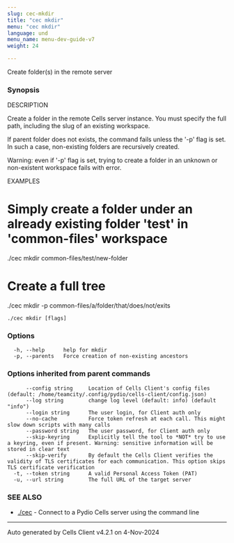 ```yaml
---
slug: cec-mkdir
title: "cec mkdir"
menu: "cec mkdir"
language: und
menu_name: menu-dev-guide-v7
weight: 24

---
```

Create folder(s) in the remote server

### Synopsis


DESCRIPTION

  Create a folder in the remote Cells server instance. 
  You must specify the full path, including the slug of an existing workspace.
  
  If parent folder does not exists, the command fails unless the '-p' flag is set.
  In such a case, non-existing folders are recursively created. 
  
  Warning: even if '-p' flag is set, trying to create a folder in an unknown or non-existent 
  workspace fails with error.

EXAMPLES

  # Simply create a folder under an already existing folder 'test' in 'common-files' workspace
  ./cec mkdir common-files/test/new-folder

  # Create a full tree
  ./cec mkdir -p common-files/a/folder/that/does/not/exits


```
./cec mkdir [flags]
```

### Options

```
  -h, --help      help for mkdir
  -p, --parents   Force creation of non-existing ancestors
```

### Options inherited from parent commands

```
      --config string     Location of Cells Client's config files (default: /home/teamcity/.config/pydio/cells-client/config.json)
      --log string        change log level (default: info) (default "info")
      --login string      The user login, for Client auth only
      --no-cache          Force token refresh at each call. This might slow down scripts with many calls
      --password string   The user password, for Client auth only
      --skip-keyring      Explicitly tell the tool to *NOT* try to use a keyring, even if present. Warning: sensitive information will be stored in clear text
      --skip-verify       By default the Cells Client verifies the validity of TLS certificates for each communication. This option skips TLS certificate verification
  -t, --token string      A valid Personal Access Token (PAT)
  -u, --url string        The full URL of the target server
```

### SEE ALSO

* [./cec](./cec)	 - Connect to a Pydio Cells server using the command line


---
Auto generated by  Cells Client v4.2.1 on 4-Nov-2024
